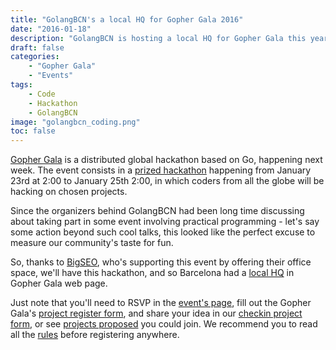 ```yaml
---
title: "GolangBCN's a local HQ for Gopher Gala 2016"
date: "2016-01-18"
description: "GolangBCN is hosting a local HQ for Gopher Gala this year"
draft: false
categories:
    - "Gopher Gala"
    - "Events"
tags:
    - Code
    - Hackathon
    - GolangBCN
image: "golangbcn_coding.png"
toc: false
---
```


[Gopher Gala] is a distributed global hackathon based on Go, happening next week.
The event consists in a [prized hackathon] happening from January 23rd at 2:00 to January 25th 2:00, in which coders from all the globe will be hacking on chosen projects.

Since the organizers behind GolangBCN had been long time discussing about taking part in some event involving practical programming - let's say some action beyond such cool talks, this looked like the perfect excuse to measure our community's taste for fun.

So, thanks to [BigSEO], who's supporting this event by offering their office space, we'll have this hackathon, and so Barcelona had a [local HQ] in Gopher Gala web page.

Just note that you'll need to RSVP in the [event's page], fill out the Gopher Gala's [project register form], and share your idea in our [checkin project form], or see [projects proposed] you could join.
We recommend you to read all the [rules] before registering anywhere.

  [Gopher Gala]: http://gophergala.com "Gopher Gala"
  [prized hackathon]: http://gophergala.com/prizes "Gopher Gala prizes"
  [BigSEO]: http://bigseo.es "BigSEO"
  [local HQ]: http://gophergala.com/local "Gopher Gala local HQs"
  [event's page]: http://www.meetup.com/es-ES/Golang-Barcelona/events/227561643/ "Gopher Gala 2016 BCN event page"
  [project register form]: https://gophers.typeform.com/to/GY6fBD "Gopher Gala register project"
  [checkin project form]: https://natx1.typeform.com/to/QtroWZ "GolangBCN Gopher Gala project register"
  [projects proposed]: https://docs.google.com/spreadsheets/d/1PCVVdC3tlvn14uTyyurc-nNcOW1O57ASaK2S4mC7uc0/edit "Projects proposed in GolangBCN's Gopher Gala"
  [rules]: http://gophergala.com/rules "Gopher Gala 2016 rules"
